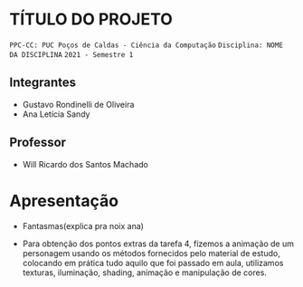 # TÍTULO DO PROJETO

`PPC-CC: PUC Poços de Caldas - Ciência da Computação`
`Disciplina: NOME DA DISCIPLINA`
`2021 - Semestre 1`

## Integrantes

- Gustavo Rondinelli de Oliveira
- Ana Letícia Sandy


## Professor

- Will Ricardo dos Santos Machado


# Apresentação

- Fantasmas(explica pra noix ana)

- Para obtenção dos pontos extras da tarefa 4, fizemos a animação de um personagem usando os métodos fornecidos pelo material de estudo, colocando em prática tudo aquilo que foi passado em aula, utilizamos texturas, iluminação, shading, animação e manipulação de cores.
